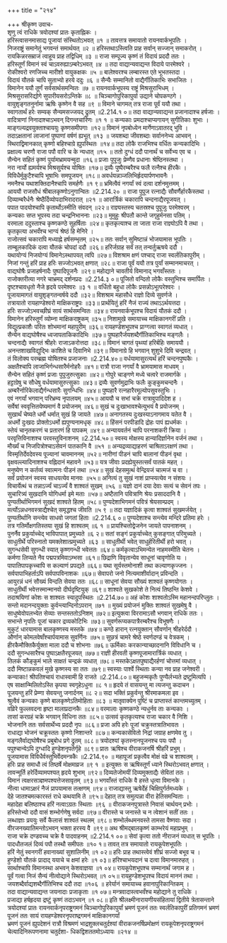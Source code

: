 +++
title = "२१४"

+++
श्रीकृष्ण उवाच-  
शृणु त्वं राधिके त्रयोदश्यां प्रातः कृताह्निकः ।  
हरिस्त्वासनमासाद्य पूजायां संस्थितोऽभवत् ॥१ ॥
तावत्तत्र समायातो रायनवार्कभूपतिः ।  
निजराष्ट्रं समानेतुं भगवन्तं समार्थयत् ॥२ ॥
हरिस्तथाऽस्त्विति प्राह सर्वान् सज्जान् समाकरोत् ।  
रायकिन्नरसम्राजं त्वाहूय प्राह तद्विधिम् ॥३ ॥
राजा सम्पूज्य कृष्णं तं विदायं प्रददौ ततः ।  
हरिस्तूर्णं विमानं स्वं चाऽवरुह्याऽम्बरेऽभवत् ॥४ ॥
तदा वाद्यान्यवाद्यन्त विदाये पारमेश्वरे ।  
रोकीश्वरो रणजिच्च मारीशो वायुकक्षकः ॥५ ॥
बालेश्वरश्च लम्बारस्त एते भूभतस्तदा ।  
विदायं यौतकं चापि सुताभ्यो हरये ददुः ॥६ ॥
सैन्यैः सम्मानितो वाद्यैर्गीतिकाभिः सभाजितः ।  
विमानेन ययौ तूर्णं सर्वसार्थसमन्वितः ॥७ ॥
रायनवार्कभूपस्य राष्ट्रं मिश्रसुराभिधम् ।  
मिश्रसुरासरिद्योगे सुपारीयसरोऽन्तिके ॥८ ॥
चिञ्चागोपुरिकापुर्या उद्याने चोपकण्ठगे ।  
वायुशृङ्गतनुर्नामा ऋषिः कृष्णेन वै सह ॥९ ॥
विमाने चागमत् तत्र राजा पूर्वं ययौ तथा ।  
स्वागतार्थं हरेः सम्यक् सैन्यमसज्जयद् द्रुतम् ॥2.214.१ ०॥
तदा वाद्यान्यवाद्यन्त प्रजानादाश्च हर्षजाः ।  
वादित्राणां निनादाश्चाऽभवन् दिगन्तचारिणः ॥१ १ ॥
कन्यकाः प्रमदाश्चाप्यगायन् सुगीतिकाः शुभाः ।  
माङ्गल्यद्रवयुक्ताश्चाययुः कृष्णसमीपगाः ॥१२॥
विमानं नृपबोध्येन मार्गेणाऽवातरद् भुवि ।  
तदाऽक्षतानां लाजानां पुष्पाणां वर्षणं ह्यभूत् ॥१३ ॥
जयशब्दा जीवशब्दाः सर्वाननेभ्य आभवन् ।  
स्थिराद्विमानकात् कृष्णो बहिश्चाग्रे ह्युपस्थितः ॥१४॥
तदा लोकै राजभिश्च वर्धितः कन्यकादिभिः ।  
प्रक्षाल्य चरणौ राजा पपौ वारि च के न्यधात् ॥१५ ॥
ततो दुग्धं ददौ पानार्थं च सर्वेभ्य एव च ।  
सैन्येन सहितं कृष्णं पुर्यामभ्रामयन्मुदा ॥१६॥
प्रजाः पुपूजुः प्रेम्णैव प्रधानाः श्रेष्ठिनस्तथा ।  
नरा नार्यो ह्यमर्यश्च मिश्रसुर्यश्च योषितः ॥१७॥
द्रव्यैः पुष्पैरम्बरैश्च फलै रत्नैश्च हीरकैः ।  
विविधैर्मुकुटैश्चापि भूषाभिः समपूजयन् ॥१८॥
अवर्धयन्नञ्जलिभिर्हृदयार्पणभावनैः ।  
नमनैश्च यथाशक्तिदानैश्चापि समर्हणैः ॥१ ९॥
भ्रमित्वैवं नगर्यां स्वं दत्वा दर्शनमुत्तमम् ।  
आययौ राजसौधं श्रीबालकृष्णोऽनुगान्वितः ॥2.214.२० ॥
राजा पुपूज रत्नाद्यैः सौवर्णैर्हारकैस्तथा ।  
दिव्याम्बरैर्धनैः श्रेष्ठैर्दिव्योपदाभिरादरात् ॥२१ ॥
आरार्त्रिकं चकारापि चन्दनाद्यैरपूजयत् ।  
पपात पादयोश्चापि कृतार्थोऽस्मीति संवदन् ॥२२॥
राज्ञ्यस्तस्य चतस्रश्च पुपूजुः परमेश्वरम् ।  
कन्यकाः सप्त भूपस्य तदा चन्द्रनिभाननाः ॥२३॥
मुमुहुः श्रीपतौ कान्ते जगृहुर्मनसा पतिम् ।  
वरमाला ददुस्ताश्च कृष्णकण्ठे सुहर्षिताः ॥२४॥
कृतकृत्याश्च ता जाता राजा राज्ञ्योऽपि वै तथा ।  
कृतकृत्या अभवँश्च भाग्यं श्रेष्ठं हि मेनिरे ।  
राजोत्सवं चकारापि मध्याह्ने हर्षसम्भृतम् ॥२५॥
ततः सर्वान् सुमिष्टान्नं भोजयामास भूपतिः ।  
ताम्बूलकादिकं दत्वा यौतकं चोपदां ददौ ॥२६॥
हरिर्जग्राह सर्वं तत् तन्वर्तुऋषये ददौ ।  
यथायोग्यं निजयोग्यं विमानेऽस्थापयत् त्वपि ॥२७॥
विशश्राम क्षणं पश्चाद् राजा स्वर्लतिकापुरीम् ।  
निजां गन्तुं हरिं प्राह हरिः सज्जोऽभवत् क्षणात् ॥२८॥
राजा पूर्वं ययौ तत्र पुर्यां सम्मानमाचरत् ।  
वाद्यघोषैः प्रजाहर्षनादैः पुष्पादिपूजनैः ॥२९॥
महोद्याने चावतीर्य विमानाद् भगवाँस्ततः ।  
राजोक्तरीत्या नगरे चाभ्रमद् दर्शनप्रदः ॥2.214.३ ०॥
पूजितो वन्दितो लोकैः वस्तुभिश्च समार्पितः ।  
दृष्टश्चावधृतो नैजे हृदये परमेश्वरः ॥३ १ ॥
वर्धितो बहुधा लोकैः प्रसन्नोऽभूत्परेश्वरः ।  
पूजायामागतं वायुशृङ्गतन्वर्षये ददौ ॥३२॥
विशश्राम महासौधे राज्ञो दिव्ये सुवर्णजे ।  
तत्रायातो रायहाण्डेश्वरो माक्षिकराष्ट्रपः ॥३३॥
प्रार्थयितुं हरिं नैजं राज्यं तथाऽऽर्थयत्तदा ।  
हरिः सज्जोऽभवच्छीघ्रं सायं सार्थसमन्वितः ॥३४॥
रायनवार्कभूपश्च विदायं यौतकं ददौ ।  
विमानेन हरिस्तूर्णं व्योम्ना माक्षिकराष्ट्रकम् ॥३५॥
निशामुखे समायाच्च माक्षिकानगरीं प्रति ।  
विद्युत्प्रकाशैः परितः शोभमानां महापुरीम् ॥३६॥
रायहण्डेशभूपश्च प्राग्गत्वा स्वागतं व्यधात् ।  
सैन्येन वाद्यघोषैश्च ध्वजापताकिकादिभिः ॥३७॥
पुष्पहारैर्जयशब्दैर्गीतिकाभिश्च मङ्गलैः ।  
चन्दनाद्यैः स्वागतं श्रीहरेः राजाऽकरोत्तदा ॥३८॥
विमानं चागतं पृथ्व्यां हरिर्बहिः समाययौ ।  
अनन्तशाखविद्युद्भिः काशिते च दिवानिभे ॥३९॥
विमानाग्रे हि भगवान् शुशुभे दिवि चन्द्रवत् ।  
तं विलोक्य परम्ब्रह्म योषितश्च प्रजाजनाः ॥2.214.४०॥
वर्धयामासुरत्यर्थं हरिं चन्दनपुष्पकैः ।  
अक्षतैश्चापि लाजाभिर्गन्धसारैर्मनोहरैः ॥४१॥
रात्रौ राजा नगर्यां वै भ्रामयामास माधवम् ।  
सैन्येन सहितं कृष्णं प्रजाः पुपूजुरुत्सुकाः ॥४२॥
गोपुरे चाङ्गणे मध्ये चत्वरे राजमार्गके ।  
हट्टाग्रेषु च सौधेषु वर्धयामासुरुत्सुकाः ॥४३॥
द्रव्यैः सुवर्णमुद्राभिः फलैः कुङ्कुमचन्दनैः ।  
अम्बरैर्नारिकेलाद्यैर्गन्धसारैः सुगन्धिभिः ॥४४॥
पुष्पहारै रत्नहारैरमूल्योपसुवस्तुभिः ।  
एवं नगर्यां भगवान् परिभ्रम्य नृपालयम् ॥४५॥
आययौ च सभां चक्रे रात्रावुपादिदेश ह ।  
सर्वेषां स्ववृत्तितयेष्यमाणं वै प्रयोजनम् ॥४६॥
सुखं च दुःखाभावश्चेत्युभयं वै प्रयोजनम् ।  
सुखार्थं चेष्यते धर्मो धर्मात् सुखं हि जायते ॥४७॥
अनागतस्य दुःखस्याऽनागमाय यतेत वै ।  
अधर्मो दुःखदः प्रोक्तोऽधर्मो ह्यपुण्यनामधृक् ॥४८॥
हिंसनं परपीडादि द्रोहः पापं ह्यधर्मकः ।  
स्तेयं चानृतकरणं च प्रतारणं हि पापकम् ॥४९॥
अन्यायवर्तनं चापि परनाशकरी क्रिया ।  
परवृत्तिविनाशश्च परवस्तुविनाशनम् ॥2.214.५०॥
स्वस्य मोक्षस्य हान्यादिर्ज्ञानेन वर्जनं तथा ।  
मौर्ख्यं च निजपित्रोश्चाऽसेवनं पातकानि वै ॥५१ ॥
अन्यद्रव्याद्याहरणं चाश्रिताऽरक्षणं तथा ।  
विस्मृतिर्देवदेवस्य पूज्यानां चावमाननम् ॥५२॥
नारीणां पीडनं चापि बालानां पीडनं वृथा ।  
वृक्षवल्ल्यादिनाशश्च वह्निदानं महावने ॥५३॥
यत्र जीवाः प्रदह्येयुस्तत्सर्वं पातकं महत् ।  
मनुष्येण न कर्तव्यं स्वात्मनः पीडनं तथा ॥५४॥
सुखं देहसमुत्थं वेन्द्रियजं चात्मजं च वा ।  
सर्वं प्रयोजनं स्वस्य साधयत्येव मानवः ॥५५॥
अनित्यं तु सुखं नाशं प्राप्स्यत्येव न संशयः ।  
विचार्येत्थं च तन्नाऽर्ज्यं चाऽर्ज्यं वै शाश्वतं सुखम् ॥५६ ॥
यज्ञो दानं दया देवाः सत्यं च सेवनं तपः ।  
सुचारित्र्यं सुखदानि योगिधर्मा इमे मताः ॥५७॥
अष्टैतानि पवित्राणि श्रेयः प्रसाददानि वै ।  
पुण्यतीर्थाभिगमनं सुखदं शाश्वते हितम् ॥५८॥
पुण्यदेशाभिगमनं पवित्रं श्रेयसाम्प्रदम् ।  
मर्त्योऽन्नधनवस्त्राद्यैश्चेत् समृद्धश्च जीवति ॥५ ९ ॥
तदा यज्ञादिकं कृत्वा शाश्वतं सुखमर्जयेत् ।  
पुण्यतीर्थानि सन्त्येव साधवो जगतां हिताः ॥2.214.६ ०॥
पुण्यदेशाश्च सन्त्येव मन्दिरे प्रतिमा हरेः ।  
तत्र गतिर्मोक्षगतिस्तया सुखं हि शाश्वतम् ॥६ १ ॥
प्रायश्चित्तोद्वेजनेन जायते पापनाशनम् ।  
पुनर्नैव प्रकुर्याच्चेद् भाविपापात् प्रमुच्यते ॥६ २॥
सतां सङ्गं प्रकुर्याच्चेत् कुसङ्गात् परिमुच्यते ।  
साधुतीर्थे परिस्नातो यमक्लेशात्प्रमुच्यते ॥६३ ॥
साधुतीर्थी भवेत् साधुर्हरितीर्थी हरो भवत् ।  
सुगन्धसेवी सुगन्धी स्यात् कृष्णगन्धी भवेत्ततः ॥६४॥
कर्मकृत्वाऽभिमन्येत नाहमस्मीति चेतनः ।  
कर्मणा लिप्यते नैव पद्मपत्रमिवाऽम्भसा ॥६१॥
छिद्राणि विवृतान्येव साधूनां चावृणोति यः ।  
पापातिपापकृच्चापि स कल्याणं प्रपद्यते ॥६६॥
यथा सूर्यस्तमोनाशी तथा कल्याणकृज्जनः ।  
सर्वपापाभिहर्ताऽपि सर्वपापविनाशकः ॥६७॥
सेवापरो जनो नित्यमाशीर्वादान् प्रविन्दति ।  
आयुरन्नं धनं सौख्यं विन्दति सेवया ततः ॥६८॥
साधूनां सेवया सौख्यं शाश्वतं कृष्णयोगतः ।  
साधुतीर्थी भवेत्तस्मान्मानवो दीर्घदृष्टियुक् ॥६९॥
शाश्वते सुखकोशे ते नित्यं तिष्ठन्ति केशवे ।  
तदाश्रयिणां कोशः स शाश्वतः स्यादुपस्थितः ॥2.214.७०॥
अहं कोशः शाश्वतोऽस्मि महानन्दपरिप्लुतः ।  
सन्तो मदानन्दयुक्ताः कुर्वन्त्यान्दिनोऽपरान् ॥७१ ॥
मुख्यं प्रयोजनं मुक्तिः शाश्वतं सुखमेषु वै ।  
साधुष्वेवोपलभ्येत सेव्याः सन्तस्ततोऽनिशम् ॥७२॥
इत्युक्त्वा विररामाऽसौ भगवान् राधिके ततः ।  
सभान्ते नृपतिः पूजां चकार द्रव्यकोटिभिः ॥७३॥
सुवर्णरूप्यकपात्रैरम्बरैश्च विभूषणैः ।  
मुकुटं धारयामास बालकृष्णस्य मस्तके ॥७४॥
कण्ठे हारान् रत्नयुक्तान् सौवर्णान् श्रीहरेर्ददौ ।  
और्णान् कोमलवेषाँश्चार्पयामास सुवर्णिनः ॥७५॥
सुछत्रं चामरे श्रेष्ठे स्वर्णदण्डं च वेत्रकम् ।  
हीरकैमौक्तिकैर्युक्ता माला ददौ च शोभनाः ॥७६॥
ऊर्मिकाः करकान्याच्छादनानि विविधानि च ।  
ददौ सुगन्धसारैश्च पुष्पाऽक्षतैरपूजयत् ॥७७॥
राज्ञी हीरवती कृष्णपूजामारार्त्रिकं व्यधात् ।  
तिलकं कौङ्कुमं भाले साक्षतं चन्द्रकं व्यधात् ॥७८॥
मस्तकेऽक्षतपुष्पाद्यैरर्हणां चोत्तमां व्यधात् ।  
ददौ मिष्टान्नकवलं मुखे कृष्णस्य सा ततः ॥७९॥
स्वस्याः पार्श्वे स्थिताः कन्या नव प्राह जनेश्वरी ।  
कन्याकाः! श्रीपतिश्चायं राधास्वामी हि राजते ॥2.214.८०॥
बहुजन्मकृतैः पुण्यैर्लभ्यते द्रष्टुमित्यपि ।  
एष साक्षान्मिलितोऽस्ति कृपया स्वगृहेऽधुना ॥८ १॥
हृदये तं वासयन्तु मा त्यजन्तु कदाचन ।  
पूजयन्तु हरिं प्रेम्णा सेवयन्तु जनार्दनम् ॥८ २॥
सदा भक्तिं प्रकुर्वन्तु श्रीरमाकमला इव ।  
श्रुत्वैवं कन्यकाः कृष्णे बालकृष्णेऽतिमोहिताः ॥८३ ॥
मातृवाक्येन पुष्टिं च प्राप्तास्तं कान्तमच्युतम् ।  
वव्रिरे फुल्लवदना हृष्टा मालाप्रदानकैः ॥८४॥
वरमालाः कृष्णकण्ठे न्यधुर्नव ताः कन्यकाः ।  
तासां करग्रहं चक्रे भगवान् विधिना ततः ॥८५॥
उत्सवं कृतकृत्यश्च राजा चकार वै निशि ।  
भोजनानि ततः सर्वसार्थेभ्य प्रददौ नृपः ॥८६॥
प्रजा अपि हरेः पूजां चक्रुस्तत्रातिभावतः ।  
राधाद्या भोजनं चक्रूस्ततः कृष्णो निशान्तरे ॥८७॥
कन्यकासेवितो निद्रां जग्राह क्षणमेव तु ।  
मङ्गलैर्वाद्यघोषैश्च प्रबुबोध प्रगे द्रुतम् ॥८८॥
त्रयोदश्यां कृतस्नानपूजनश्च पयः पपौ ।  
पपुश्चान्येऽपि दुग्धादि हुण्डेशनृपतेर्गृहे ॥८९॥
प्रातः ऋषिश्च वीराकजनर्षि श्रीहरिं प्रभुम् ।  
पूजयामास विविधैर्वस्तुभिर्वेदमन्त्रकैः ॥2.214.९० ॥
महापूजां प्रकृत्वैव मोक्षं वव्रे च शाश्वतम् ।  
हरिः प्राह समाधौ त्वं तिष्ठर्षे मोक्षमाव्रज ॥९ १ ॥
इत्युक्तः स ऋषिस्तूर्णं ध्याने स्थिरोऽभवत् क्षणात् ।  
तावन्मूर्ति हरेर्दिव्यामपश्यत् हृदये शुभाम् ॥९२॥
दिव्यतेजोमयीं दिव्यमुक्ताद्यैः सेवितां ततः ।  
विमानं त्वक्षरसञ्ज्ञमपश्यत्तेजसावृतम् ॥९३॥
भगवाँस्तं राधिके वै हस्ते धृत्वा विमानके ।  
नीत्वा धामाऽक्षरं नैजं प्रापयामास तत्क्षणम् ॥९४॥
राजाद्यास्तु ऋषेर्देहं चिक्षिपुर्गर्तमध्यके ।  
देहे जातश्चमत्कारस्तं राधे कथयामि ते ॥९५॥
देहात् तत्र समुत्पन्ना वीरा हेतिसमन्विताः ।  
महादेहा बलिष्ठाश्च हरिं नत्वाऽग्रतः स्थिताः ॥९६ ॥
वीराकजनपुत्रास्ते निवासं चार्थयन् प्रभोः ।  
हरिस्तेभ्यो ददौ वासं शम्भोर्गणेषु सर्वदा ॥९७॥
वीरास्ते च जनास्ते च न त्वेशानं सतीं ततः ।  
लब्धाज्ञाः प्रययुः सर्वे कैलासं शाश्वतं स्थलम् ॥९८॥
शम्भोर्लब्धमनवस्ते तामसा वैष्णवाः सदा ।  
वीरजनख्यातिमन्तोऽभवन् भक्ता हरस्य वै ॥९९॥
अथ श्रीमद्बालकृष्णं काम्भरेयं महाप्रभुम् ।  
राजा चक्रे दण्डवच्च चक्रे वै पादवाहनम् ॥2.214.१ ००॥
सेवां कृत्वा ततो नीराजनं व्यधात् स भूपतिः ।  
पादधौतजलं दिव्यं पपौ तस्थौ समीपतः ॥१० १॥
तावत् तत्र समायातो रायकूपेशभूपतिः ।  
हरिं नेतुं स्वनगरीं हवानाख्यां सुशालिनीम् ॥१ ०२॥
हरिः प्राह तथास्त्वेवं शीघ्रं सज्जो बभूव च ।  
हुण्डेशो यौतकं प्रादाद् ययाचे च क्षमां हरेः ॥१ ०३॥
हरिश्चाभयदानं च दत्वा विमानमारुहत् ।  
सार्थाश्चापि विमानस्था अभवन् केशवाज्ञया ॥१ ०४॥
रायकूपेशभूपश्च सम्मानार्थं जगाम ह ।  
पूर्वं गत्वा निजं सैन्यं नीत्वोद्याने स्थिरोऽभवत् ॥१ ०५॥
रायहुण्डेशभूपश्च विदायं माननं तथा ।  
जयशब्दैर्वाद्यशब्दैर्गीतिभिश्च ददौ तदा ॥१०६ ॥
हरेर्यानं समायाच्च हवानापुरिकान्तिकम् ।  
तदा वाद्यान्यवाद्यन्त जयनादाः प्रजाकृताः ॥१ ०७॥
मन्त्रवादास्त्वभवँश्च महोद्याने तु राधिके ।  
प्रजाद्या हर्षहृदया द्रष्टुं कृष्णं तदाऽभवन् ॥१ ०८॥
इति श्रीलक्ष्मीनारायणीयसंहितायां द्वितीये त्रेतासन्ताने  
त्रयोदश्यां प्रातः रायनवार्कनृपराष्ट्रगमनं चिञ्चागोपुरिकापुर्यां भ्रमणं पूजनं ततः स्वर्लतिकापुरीं प्रतिगमनं भ्रमणं पूजनं ततः सायं रायहण्डेश्वरनृपराष्द्रगमनं माक्षिकानगर्यां  
भ्रमणं पूजनं ह्युपदेशनं रात्रौ विश्रमणं भाद्रशुक्लचतुर्दश्यां वीराकजनर्षिप्रमोक्षणं रायकूपेशनृपराष्ट्रगमनं चेत्यादिनिरूपणनामा चतुर्दशा- धिकद्विशततमोऽध्यायः ॥२१४ ॥
    
